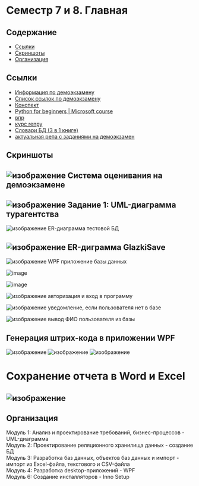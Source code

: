# Семестр 7 и 8. Главная
## Содержание
- [Ссылки](https://github.com/sanyagribanov/7sem/blob/main/README.md#ссылки)
- [Скриншоты](https://github.com/sanyagribanov/7sem/blob/main/README.md#скриншоты)
- [Организация](https://github.com/sanyagribanov/7sem/blob/main/README.md#организация)
## Ссылки
- [Информация по демоэкзамену](https://api.dp.worldskills.ru/api/esatk/docs/4d0d9337-1f31-4306-89bb-f3b279e80642)
- [Список ссылок по демоэкзамену](https://vk.com/away.php?utf=1&to=https%3A%2F%2Fdocs.google.com%2Fdocument%2Fd%2F17dkgRFIxEAdOvFsUuCD5TGeWHCqcC7U-Ha5MJ0EfdtI%2Fedit%23)
- [Конспект](https://github.com/sanyagribanov/7sem/blob/main/Demoekzamen/lektsiya.md)
- [Python for beginners | Microsoft course](https://youtube.com/playlist?list=PLlrxD0HtieHhS8VzuMCfQD4uJ9yne1mE6)
- [впр](https://support.microsoft.com/ru-ru/office/%D1%84%D1%83%D0%BD%D0%BA%D1%86%D0%B8%D1%8F-%D0%B2%D0%BF%D1%80-0bbc8083-26fe-4963-8ab8-93a18ad188a1)
- [курс renpy](https://www.youtube.com/channel/UCWJ_pUkd4-oFSr8HPaCuUkw/videos)
- [Cловари БД (3 в 1 книге)](https://docs.google.com/spreadsheets/d/1Q7vKNI8z9uVzypCWyI64U1GzaBEXktzD/edit?usp=sharing&ouid=107800001252870464813&rtpof=true&sd=true)
- [актуальная репа с заданиями на демоэкзамен](https://github.com/sanyagribanov/demo.git)
## Скриншоты
![изображение](https://user-images.githubusercontent.com/86486142/188391263-0ad59825-ea59-4a24-8a28-72737fdf1875.png)
Система оценивания на демоэкзамене
---
![изображение](https://user-images.githubusercontent.com/86486142/188599047-651f31c4-8107-4fc9-b0d9-7353ead2182e.png)
Задание 1: UML-диаграмма турагентства
---
![изображение](https://user-images.githubusercontent.com/86486142/189847875-a5179488-ec7e-4ef5-ba89-82b605550797.png)
ER-диаграмма тестовой БД

![изображение](https://user-images.githubusercontent.com/86486142/191195581-9b805413-d54e-469b-9474-b3289427b2d0.png)
ER-диграмма GlazkiSave
---
![изображение](https://user-images.githubusercontent.com/86486142/192780250-ea8999ac-89e5-4c15-b085-9fc902ebf675.png)
WPF приложение базы данных

![image](https://user-images.githubusercontent.com/86486142/196881237-fcf7001f-ae66-4c18-ac2f-a431b9a3ca7f.png)

![image](https://user-images.githubusercontent.com/86486142/196881366-e72f2ded-4ae3-455a-a6b6-3f21fa07e610.png)

![изображение](https://user-images.githubusercontent.com/86486142/198233515-46ad3b4f-bd97-48bf-a5f3-a1f0fd557e3d.png)
авторизация и вход в программу

![изображение](https://user-images.githubusercontent.com/86486142/198233623-1ee9cacc-6070-46d1-8704-d1a43a7a9b50.png)
уведомление, если пользователя нет в базе

![изображение](https://user-images.githubusercontent.com/86486142/199696091-71476c5b-9f90-45b8-aea6-96358ff1bf8c.png)
вывод ФИО пользователя из базы

## Генерация штрих-кода в приложении WPF
![изображение](https://user-images.githubusercontent.com/86486142/213458150-45e94319-d313-43f0-bde3-07ec22890a88.png)
![изображение](https://user-images.githubusercontent.com/86486142/213458166-4cb4b263-bd4b-4a23-8996-f23fec1e2626.png)
![изображение](https://user-images.githubusercontent.com/86486142/213458180-b318cada-8e28-4b97-b39e-6f2659fcee7e.png)

# Сохранение отчета в Word и Excel
![изображение](https://user-images.githubusercontent.com/86486142/214266826-aea8f098-ff23-4fe6-a223-12e2c98d9dc7.png)
---
## Организация
Модуль 1: Анализ и проектирование требований, бизнес-процессов - UML-диаграмма<br>
Модуль 2: Проектирование реляционного хранилища данных - создание БД<br>
Модуль 3: Разработка баз данных, объектов баз данных и импорт - импорт из Excel-файла, текстового и CSV-файла<br>
Модуль 4: Разработка desktop-приложений - WPF<br>
Модуль 6: Создание инсталляторов - Inno Setup<br>
